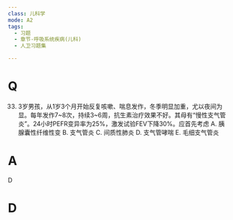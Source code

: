 ```yaml
---
class: 儿科学
mode: A2
tags:
  - 习题
  - 章节-呼吸系统疾病(儿科)
  - 人卫习题集

---
```


# Q
33. 3岁男孩，从1岁3个月开始反复咳嗽、喘息发作，冬季明显加重，尤以夜间为显。每年发作7~8次，持续3~6周，抗生素治疗效果不好。其母有“慢性支气管炎”。24小时PEFR变异率为25%，激发试验FEV下降30%。应首先考虑
A. 胰腺囊性纤维性变 B. 支气管炎 C. 间质性肺炎 D. 支气管哮喘 E. 毛细支气管炎
# A
D
# D
